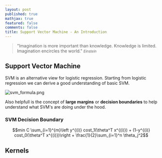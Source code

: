 ```yaml
---
layout: post
published: true
mathjax: true
featured: false
comments: false
title: Support Vector Machine - An Introduction
---
```

>&quot;Imagination is more important than knowledge. Knowledge is limited. Imagination encircles the world.&quot;
><small><cite title="Einstein">Einstein</cite></small>

## Support Vector Machine
SVM is an alternative view for logistic regression. Starting from logistic regression we can derive a good understanding of basic SVM.

![svm_formula.png]({{site.baseurl}}/images/posts/SupportVectorMachine_AnIntroduction/svm_formula.png)

Also helpfull is the concept of **large margins** or **decision boundaries** to help understand what SVM's are doing under the hood.

### SVM Decision Boundary
$$min C \sum_{i=1}^{m}\left y^{(i)} cost_1(\theta^T x^{(i)}) + (1-y^{(i)} cost_0(\theta^T x^{(i)})\right + \frac{1}{2}\sum_{i=1}^n \theta_j^2$$

## Kernels
